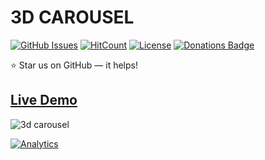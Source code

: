 # 3D CAROUSEL

[![GitHub Issues](https://img.shields.io/badge/contributions-welcome-brightgreen.svg?style=flat)](https://github.com/alikinvv/3d-carousel/issues)  [![HitCount](http://hits.dwyl.com/alikinvv/3d-carousel.svg)](http://hits.dwyl.com/alikinvv/3d-carousel)  [![License](https://img.shields.io/badge/license-MIT-blue.svg)](https://opensource.org/licenses/MIT)  [![Donations Badge](https://yourdonation.rocks/images/badge.svg)](https://www.paypal.me/alikinvv)

:star: Star us on GitHub — it helps!

## [Live Demo](https://alikinvv.github.io/3d-carousel/build)

![3d carousel](/src/img/gif.gif?raw=true)

[![Analytics](https://ga-beacon.appspot.com/UA-31485994-5/3d-carousel-repo)](https://github.com/alikinvv/3d-carousel)
